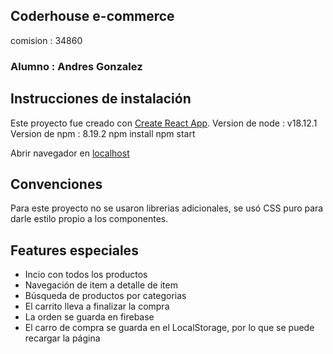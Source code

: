 ## Coderhouse e-commerce
comision : 34860

### Alumno : Andres Gonzalez

## Instrucciones de instalación
Este proyecto fue creado con [Create React App](https://github.com/facebook/create-react-app).
Version de node : v18.12.1
Version de npm : 8.19.2
	npm install
	npm start

Abrir navegador en [localhost](https://localhost:3000)

## Convenciones

Para este proyecto no se usaron librerias adicionales, se usó CSS puro para darle estilo propio a los componentes.

## Features especiales

- Incio con todos los productos
- Navegación de item a detalle de item
- Búsqueda de productos por categorias
- El carrito lleva a finalizar la compra
- La orden se guarda en firebase
- El carro de compra se guarda en el LocalStorage, por lo que se puede recargar la página